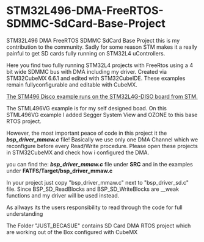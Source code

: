 # STM32L496-DMA-FreeRTOS-SDMMC-SdCard-Base-Project

STM32L496 DMA FreeRTOS SDMMC SdCard Base Project
this is my contribution to the community.
Sadly for some reason STM makes it a really painful to get SD cards fully running on STM32L4 uControllers.

Here you find two fully running STM32L4 projects with FreeRtos using a 4 bit wide SDMMC bus with DMA including my driver.
Created via STM32CubeMX 6.6.1 and edited with STM32CubeIDE. These examples remain fullyconfigurable and editable with CubeMX.

[The STM496 Disco example runs on the STM32L4G-DISO board from STM.](https://www.st.com/en/evaluation-tools/32l496gdiscovery.html)

The STML496VG example is for my self designed boad. On this STML496VG example I added Segger System View and OZONE to this base RTOS project.

However, the most important peace of code in this project it the **_bsp_driver_mmaw.c_** file!
Basically we use only one DMA Channel which we reconfigure before every Read/Write procedure.
Please open these projects in STM32CubeMX and check how i configured the DMA.

you can find the:
**_bsp_driver_mmaw.c_**
file under **SRC** and in the examples under **FATFS/Target/bsp_driver_mmaw.c**

In your project just copy "bsp_driver_mmaw.c" next to "bsp_driver_sd.c" file.
Since BSP_SD_ReadBlocks and BSP_SD_WriteBlocks are \_\_weak functions and my driver will be used instead.

As allways its the users responsibility to read through the code for full understanding

The Folder "JUST_BECASUE" contains SD Card DMA RTOS project which are working out of the Box configured with CubeMX
